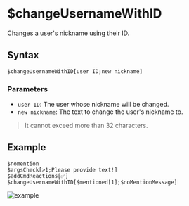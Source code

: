 # $changeUsernameWithID
Changes a user's nickname using their ID.
## Syntax
```
$changeUsernameWithID[user ID;new nickname]
```
### Parameters
- `user ID`: The user whose nickname will be changed.
- `new nickname`: The text to change the user's nickname to. 
> It cannot exceed more than 32 characters.
## Example
```
$nomention
$argsCheck[>1;Please provide text!]
$addCmdReactions[✅]
$changeUsernameWithID[$mentioned[1];$noMentionMessage]
```

![example](https://user-images.githubusercontent.com/113303649/212071851-992a7c9a-e817-4fdc-9f45-a62b7fa11bee.png)


